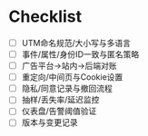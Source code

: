 # Checklist

- [ ] UTM命名规范/大小写与多语言
- [ ] 事件/属性/身份ID一致与匿名策略
- [ ] 广告平台→站内→后端对账
- [ ] 重定向/中间页与Cookie设置
- [ ] 隐私/同意记录与撤回流程
- [ ] 抽样/丢失率/延迟监控
- [ ] 仪表盘/告警阈值验证
- [ ] 版本与变更记录
